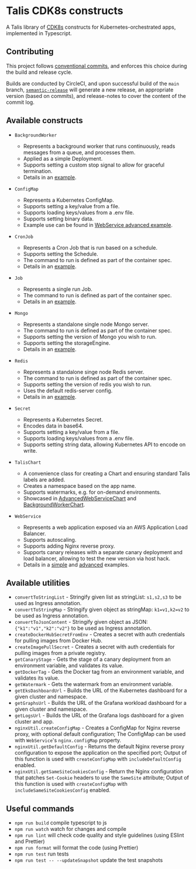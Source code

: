 # Talis CDK8s constructs

A Talis library of [CDK8s](https://cdk8s.io/docs/latest/) constructs for Kubernetes-orchestrated apps, implemented in Typescript.

## Contributing

This project follows [conventional commits](https://www.conventionalcommits.org/en/v1.0.0/), and enforces this choice during the build and release cycle.

Builds are conducted by CircleCI, and upon successful build of the `main` branch, [`semantic-release`](https://semantic-release.gitbook.io/semantic-release/) will generate a new release, an appropriate version (based on commits), and release-notes to cover the content of the commit log.

## Available constructs

- `BackgroundWorker`

  - Represents a background worker that runs continuously, reads messages from a queue, and processes them.
  - Applied as a simple Deployment.
  - Supports setting a custom stop signal to allow for graceful termination.
  - Details in an [example](./examples/background-worker/README.md).

- `ConfigMap`

  - Represents a Kubernetes ConfigMap.
  - Supports setting a key/value from a file.
  - Supports loading keys/values from a .env file.
  - Supports setting binary data.
  - Example use can be found in [WebService advanced example](./examples/advanced-web-service/README.md).

- `CronJob`

  - Represents a Cron Job that is run based on a schedule.
  - Supports setting the Schedule.
  - The command to run is defined as part of the container spec.
  - Details in an [example](./examples/cron-job/README.md).

- `Job`

  - Represents a single run Job.
  - The command to run is defined as part of the container spec.
  - Details in an [example](./examples/job/README.md).

- `Mongo`

  - Represents a standalone single node Mongo server.
  - The command to run is defined as part of the container spec.
  - Supports setting the version of Mongo you wish to run.
  - Supports setting the storageEngine.
  - Details in an [example](./examples/mongo/README.md).

- `Redis`

  - Represents a standalone singe node Redis server.
  - The command to run is defined as part of the container spec.
  - Supports setting the version of redis you wish to run.
  - Uses the default redis-server config.
  - Details in an [example](./examples/redis/README.md).

- `Secret`

  - Represents a Kubernetes Secret.
  - Encodes data in base64.
  - Supports setting a key/value from a file.
  - Supports loading keys/values from a .env file.
  - Supports setting string data, allowing Kubernetes API to encode on write.

- `TalisChart`

  - A convenience class for creating a Chart and ensuring standard Talis labels are added.
  - Creates a namespace based on the app name.
  - Supports watermarks, e.g. for on-demand environments.
  - Showcased in [AdvancedWebServiceChart](./examples/advanced-web-service/chart.ts) and [BackgroundWorkerChart](./examples/background-worker/chart.ts).

- `WebService`

  - Represents a web application exposed via an AWS Application Load Balancer.
  - Supports autoscaling.
  - Supports adding Nginx reverse proxy.
  - Supports canary releases with a separate canary deployment and load balancer, allowing to test the new version via host hack.
  - Details in a [simple](./examples/simple-web-service/README.md) and [advanced](./examples/advanced-web-service/README.md) examples.

## Available utilities

- `convertToStringList` - Stringify given list as stringList: `s1,s2,s3` to be used as Ingress annotation.
- `convertToStringMap` - Stringify given object as stringMap: `k1=v1,k2=v2` to be used as Ingress annotation.
- `convertToJsonContent` - Stringify given object as JSON: `{"k1":"v1","k2":"v2"}` to be used as Ingress annotation.
- `createDockerHubSecretFromEnv` - Creates a secret with auth credentials for pulling images from Docker Hub.
- `createImagePullSecret` - Creates a secret with auth credentials for pulling images from a private registry.
- `getCanaryStage` - Gets the stage of a canary deployment from an environment variable, and validates its value.
- `getDockerTag` - Gets the Docker tag from an environment variable, and validates its value.
- `getWatermark` - Gets the watermark from an environment variable.
- `getEksDashboardUrl` - Builds the URL of the Kubernetes dashboard for a given cluster and namespace.
- `getGraphsUrl` - Builds the URL of the Grafana workload dashboard for a given cluster and namespace.
- `getLogsUrl` - Builds the URL of the Grafana logs dashboard for a given cluster and app.
- `nginxUtil.createConfigMap` - Creates a ConfigMap for Nginx reverse proxy, with optional default configuration; The ConfigMap can be used with `WebService`'s `nginx.configMap` property.
- `nginxUtil.getDefaultConfig` - Returns the default Nginx reverse proxy configuration to expose the application on the specified port; Output of this function is used with `createConfigMap` with `includeDefaultConfig` enabled.
- `nginxUtil.getSameSiteCookiesConfig` - Return the Nginx configuration that patches `Set-Cookie` headers to use the `SameSite` attribute; Output of this function is used with `createConfigMap` with `includeSameSiteCookiesConfig` enabled.

## Useful commands

- `npm run build` compile typescript to js
- `npm run watch` watch for changes and compile
- `npm run lint` will check code quality and style guidelines (using ESlint and Prettier)
- `npm run format` will format the code (using Prettier)
- `npm run test` run tests
- `npm run test -- --updateSnapshot` update the test snapshots
